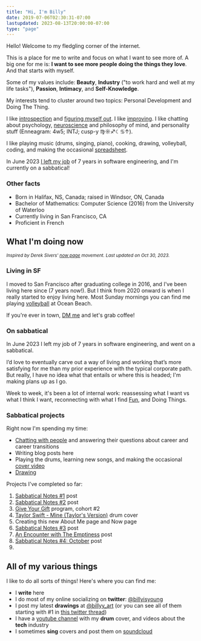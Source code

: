 ```yaml
---
title: "Hi, I'm Billy"
date: 2019-07-06T02:30:31-07:00
lastupdated: 2023-08-13T20:00:00-07:00
type: "page"
---
```


Hello! Welcome to my fledgling corner of the internet.

This is a place for me to write and focus on what I want to see more of. A big one for me is: **I want to see more people doing the things they love**. And that starts with myself.

Some of my values include: **Beauty**, **Industry** ("to work hard and well at my life tasks"), **Passion**, **Intimacy**, and **Self-Knowledge**.

My interests tend to cluster around two topics: Personal Development and Doing The Thing.

I like [introspection](https://billy.dev/posts/letter-29/) and [figuring myself out](https://billy.dev/posts/comparisons/). I like [improving](https://billy.dev/posts/5-25/). I like chatting about psychology, [neuroscience](https://billy.dev/posts/brain-and-ego/) and philosophy of mind, and personality stuff (Enneagram: 4w5; INTJ; cusp-y ♍️☼♐☾♋↑).

I like playing music (drums, singing, piano), cooking, drawing, volleyball, coding, and making the occasional [spreadsheet](https://billy.dev/posts/taxes/).

In June 2023 [I left my job](https://billy.dev/posts/new-game-plus/) of 7 years in software engineering, and I'm currently on a sabbatical!

### Other facts
- Born in Halifax, NS, Canada; raised in Windsor, ON, Canada
- Bachelor of Mathematics: Computer Science (2016) from the University of Waterloo
- Currently living in San Francisco, CA
- Proficient in French

## What I'm doing now
<small>_Inspired by Derek Sivers' [now page](https://nownownow.com/about) movement. Last updated on Oct 30, 2023._</small>

### Living in SF
I moved to San Francisco after graduating college in 2016, and I've been living here since (7 years now!). But I think from 2020 onward is when I really started to enjoy living here. Most Sunday mornings you can find me playing [volleyball](https://heylo.group/sfbv) at Ocean Beach.

If you're ever in town, [DM me](https://twitter.com/billyisyoung) and let's grab coffee!

### On sabbatical
In June 2023 I left my job of 7 years in software engineering, and went on a sabbatical.

I’d love to eventually carve out a way of living and working that’s more satisfying for me than my prior experience with the typical corporate path. But really, I have no idea what that entails or where this is headed; I'm making plans up as I go.

Week to week, it's been a lot of internal work: reassessing what I want vs what I think I want, reconnecting with what I find [Fun](https://billy.dev/posts/sabbatical-notes/2-fun/), and Doing Things.

### Sabbatical projects
Right now I'm spending my time:

- [Chatting with people](https://www.linkedin.com/feed/update/urn:li:activity:7110433966653935616/) and answering their questions about career and career transitions
- Writing blog posts here
- Playing the drums, learning new songs, and making the occasional [cover video](https://www.youtube.com/watch?v=H7jtI4stySI)
- [Drawing](https://www.instagram.com/billyy_art/)

Projects I've completed so far:

1. [Sabbatical Notes #1](https://billy.dev/posts/sabbatical-notes/1-doing/) post
1. [Sabbatical Notes #2](https://billy.dev/posts/sabbatical-notes/2-fun/) post
1. [Give Your Gift](https://tasshin.com/give-your-gift/) program, cohort #2
1. [Taylor Swift - Mine (Taylor's Version)](https://www.youtube.com/watch?v=H7jtI4stySI) drum cover
1. Creating this new About Me page and Now page
1. [Sabbatical Notes #3](https://billy.dev/posts/sabbatical-notes/3/) post
1. [An Encounter with The Emptiness](https://billy.dev/posts/emptiness) post
1. [Sabbatical Notes #4: October](https://billy.dev/posts/sabbatical-notes/4/) post
1.

## All of my various things
I like to do all sorts of things! Here's where you can find me:

- I **write** here
- I do most of my online socializing on **twitter**: [@billyisyoung](https://twitter.com/billyisyoung)
- I post my latest **drawings** at [@billyy_art](https://www.instagram.com/billyy_art/) (or you can see all of them starting with #1 in [this twitter thread](https://twitter.com/billyisyoung/status/1328059097783160838))
- I have a [youtube channel](https://www.youtube.com/@billyy) with my **drum** cover, and videos about the **tech** industry
- I sometimes **sing** covers and post them on [soundcloud](https://soundcloud.com/billyisyoung)
